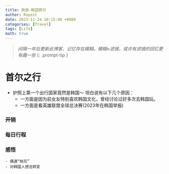 ```yaml
---
title: 旅游-韩国首尔
author: Rayest
date: 2023-11-24 10:15:00 +0800
categories: [Travel]
tags: [Life]
math: true
---
```


> *间隔一年后更新此博客，记忆存在模糊。模糊≈滤镜，或许有滤镜的回忆更有趣一些*
{: .prompt-tip }

# 首尔之行
- 护照上第一个出行国家竟然是韩国～ 坦白说有以下几个原因：
    - 一方面是因为前女友特别喜欢韩国文化，曾经讨论过好多次去韩国玩。
    - 一方面是看英雄联盟全球总决赛(2023年在韩国举报)

### ~~开销~~

### 每日行程

### 感悟
    - 偶遇“桃花”
    - 对韩国人想法转变